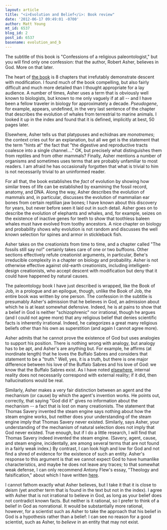 ```yaml
---
layout: article
title: "<i>Evolution and Belief</i>: Book review"
date: '2012-06-17 09:49:01 -0700'
author: Matt Young
mt_id: 6537
blog_id: 2
post_id: 6537
basename: evolution_and_b
---
```

The subtitle of this book is "Confessions of a religious paleontologist," but you will find only one confession: that the author, Robert Asher, believes in God. More on that later.

The heart of [ the book](http://www.amazon.com/Evolution-Belief-Confessions-Religious-Paleontologist/dp/0521193834) is 8 chapters that irrefutably demonstrate descent with modification. I found much of the book compelling, but also fairly difficult and much more detailed than I thought appropriate for a lay audience. A number of times, Asher uses a term that is obviously well known to biologists, but known to me only vaguely if at all -- and I have been a fellow traveler in biology for approximately a decade. _Pseudogene_, for example, appears, undefined, in the very last sentence of the chapter that describes the evolution of whales from terrestrial to marine animals. I looked it up in the index and found that it is defined, implicitly at best, 50 pages later.

Elsewhere, Asher tells us that platypuses and echidnas are _monotremes_; the context cries out for an explanation, but all we get is the statement that the term "hints at" the fact that "the digestive and reproductive tracts coalesce into a single channel...." OK, but precisely what distinguishes them from reptiles and from other mammals? Finally, Asher mentions a number of organisms and sometimes uses terms that are probably unfamiliar to most readers. I am afraid he has occasionally forgotten that what is trivial to him is not necessarily trivial to an uninformed reader.

For all that, the book establishes the _fact_ of evolution by showing how similar trees of life can be established by examining the fossil record, anatomy, and DNA. Along the way, Asher describes the evolution of mammals and, in particular, discusses the evolution of mammalian  ear bones from certain reptilian jaw bones; I have known about this discovery for years, but never before seen it laid out in such detail. Asher goes on to describe the evolution of elephants and whales, and, for example, seizes on the existence of inactive genes for teeth to show that toothless baleen whales must have evolved from toothy ancestors. A nice chapter on biology and probability shows why evolution is not random and discusses the well known selection for spines and armor in stickleback fish. 

Asher takes on the creationists from time to time, and a chapter called "The fossils still say no!" certainly takes care of one or two buffoons. Other sections effectively refute creationist arguments, in particular, Behe's irreducible complexity in a chapter on biology and probability. Asher is not otherwise effective against old-earth creationists, including intelligent-design creationists, who accept descent with modification but deny that it could have happened by natural causes.

The paleontology book I have just described is wrapped, like the Book of Job, in a prologue and an epilogue, though, unlike the Book of Job, the entire book was written by one person. The confession in the subtitle is presumably Asher's admission that he believes in God, an admission about which he is at least somewhat defensive. Indeed, he is at pains to show that a belief in God is neither "schizophrenic" nor irrational, though he argues (and I could not agree more) that any religious belief that denies scientific facts is inherently irrational. Indeed, he categorizes a great many religious beliefs other than his own as superstition (and again I cannot agree more).

Asher admits that he cannot prove the existence of God but uses analogies to support his position. There is nothing wrong with analogy, but analogy has to be apt, and Asher's are anything but. For example, he affirms (at inordinate length) that he loves the Buffalo Sabres and considers that statement to be a "truth." Well, yes, it is a truth, but there is one major difference between his love of the Buffalo Sabres and his love of God: we know that the Buffalo Sabres exist. As I have noted [elsewhere](http://inside.mines.edu/~mmyoung/FreeDownload.html), internal reality does not necessarily correspond with external reality; if it did, then hallucinations would be real.

Similarly, Asher makes a very fair distinction between an agent and the mechanism (or cause) by which the agent's invention works. He points out, correctly, that saying "God did it" gives no information about the mechanism -- a fact that is lost on many creationists. The statement that Thomas Savery invented the steam engine says nothing about how the steam engine works, but neither does your understanding of the steam engine imply that Thomas Savery never existed. Similarly, says Asher, your understanding of the mechanism of natural selection does not imply that God never existed. True enough, but if I do a little research, I will find that Thomas Savery indeed invented the steam engine. (Savery, agent, cause, and steam engine, incidentally, are among several terms that are not found in a fairly weak index.) By contrast, I can look high and low for God and not find a shred of evidence for the existence of such an entity. Asher's response to this argument is that we cannot expect God to have humanlike characteristics, and maybe he does not leave any traces; to that somewhat weak defense, I can only recommend Antony Flew's essay, "Theology and falsification," about which I have written [here](http://www.secularhumanism.org/library/exclusive/young_01-05.htm).

I cannot fathom exactly what Asher believes, but I take it that it is close to deism (yet another term that is found in the text but not in the index). I agree with Asher that is not irrational to believe in God, as long as your belief does not contradict known facts. But neither is it rational, so I prefer to think of a belief in God as nonrational. It would be substantially more rational, however, for a scientist such as Asher to take the approach that his belief in God is a hypothesis rather than a belief: I can see no reason for a good scientist, such as Asher, to _believe_ in an entity that may not exist.
